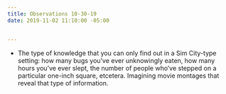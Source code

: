 ```yaml
---
title: Observations 10-30-19
date: 2019-11-02 11:10:00 -05:00


---
```


- The type of knowledge that you can only find out in a Sim City-type setting: how many bugs you’ve ever unknowingly eaten, how many hours you’ve ever slept, the number of people who’ve stepped on a particular one-inch square, etcetera. Imagining movie montages that reveal that type of information.